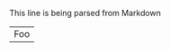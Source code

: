 This line is being parsed from Markdown


<table>
    <tr>
        <td>Foo</td>
    </tr>
</table>

